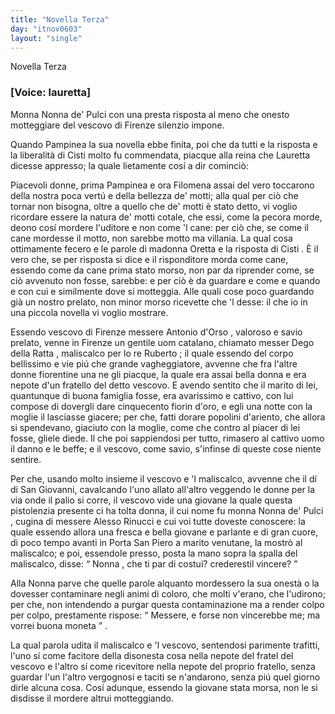 ```yaml
---
title: "Novella Terza"
day: "itnov0603"
layout: "single"
---
```

<html>
 <head>
 </head>
 <body>
  <div id="nov0603" type="novella" who="lauretta">
   <head>
    Novella Terza
   </head>
   <p>
    <h3>
     [Voice: lauretta]
    </h3>
   </p>
   <argument>
    <p>
     <milestone id="p06030001"/>
     <name persref="nonnapulci" type="person">
      Monna Nonna de' Pulci
     </name>
     con una presta risposta al meno che onesto motteggiare del
     <name persref="antonioorso" type="person">
      vescovo
     </name>
     di
     <name placeref="firenze" type="place">
      Firenze
     </name>
     silenzio impone.
    </p>
   </argument>
   <div3 type="commentary" who="author">
    <p>
     <milestone id="p06030002"/>
     Quando
     <name persref="pampinea" type="person">
      Pampinea
     </name>
     la sua novella ebbe finita, poi che da tutti e la risposta e la liberalit&agrave; di
     <name persref="cisti" type="person">
      Cisti
     </name>
     molto fu commendata, piacque alla
     <name persref="elissa" type="person">
      reina
     </name>
     che
     <name persref="lauretta" type="person">
      Lauretta
     </name>
     dicesse appresso; la quale lietamente cos&iacute; a dir cominci&ograve;:
    </p>
   </div3>
   <div3 type="commentary" who="lauretta">
    <p>
     <milestone id="p06030003"/>
     Piacevoli donne, prima
     <name persref="pampinea" type="person">
      Pampinea
     </name>
     e ora
     <name persref="filomena" type="person">
      Filomena
     </name>
     assai del vero toccarono della nostra poca vert&uacute; e della bellezza de' motti; alla qual per ci&ograve; che tornar non bisogna, oltre a quello che de' motti &egrave; stato detto, vi voglio ricordare essere la natura de' motti cotale, che essi, come la pecora morde, deono cos&iacute; mordere l'uditore e non come 'l cane: per ci&ograve; che, se come il cane mordesse il motto, non sarebbe motto ma villania.
     <milestone id="p06030004"/>
     La qual cosa ottimamente fecero e le parole di madonna
     <name persref="oretta" type="person">
      Oretta
     </name>
     e la risposta di
     <name persref="cisti" type="person">
      Cisti
     </name>
     . &Egrave; il vero che, se per risposta si dice e il risponditore morda come cane, essendo come da cane prima stato morso, non par da riprender come, se ci&ograve; avvenuto non fosse, sarebbe: e per ci&ograve; &egrave; da guardare e come e quando e con cui e similmente dove si motteggia.
     <milestone id="p06030005"/>
     Alle quali cose poco guardando gi&agrave; un nostro prelato, non minor morso ricevette che 'l desse: il che io in una piccola novella vi voglio mostrare.
    </p>
   </div3>
   <p>
    <milestone id="p06030006"/>
    Essendo vescovo di
    <name placeref="firenze" type="place">
     Firenze
    </name>
    messere
    <name persref="antonioorso" type="person">
     Antonio d'Orso
    </name>
    , valoroso e savio prelato, venne in
    <name placeref="firenze" type="place">
     Firenze
    </name>
    un gentile uom catalano, chiamato messer
    <name persref="degoratta" type="person">
     Dego della Ratta
    </name>
    , maliscalco per lo re
    <name persref="robertoangio" type="person">
     Ruberto
    </name>
    ; il quale essendo del corpo bellissimo e vie pi&uacute; che grande vagheggiatore, avvenne che fra l'altre donne fiorentine una ne gli piacque, la quale era assai bella donna e era nepote d'un fratello del detto vescovo.
    <milestone id="p06030007"/>
    E avendo sentito che il marito di lei, quantunque di buona famiglia fosse, era avarissimo e cattivo, con lui compose di dovergli dare cinquecento fiorin d'oro, e egli una notte con la moglie il lasciasse giacere; per che, fatti dorare popolini d'ariento, che allora si spendevano, giaciuto con la moglie, come che contro al piacer di lei fosse, gliele diede. Il che poi sappiendosi per tutto, rimasero al cattivo uomo il danno e le beffe; e il vescovo, come savio, s'infinse di queste cose niente sentire.
   </p>
   <p>
    <milestone id="p06030008"/>
    Per che, usando molto insieme il vescovo e 'l maliscalco, avvenne che il d&iacute; di San Giovanni, cavalcando l'uno allato all'altro veggendo le donne per la via onde il palio si corre, il vescovo vide una giovane la quale questa pistolenzia presente ci ha tolta donna, il cui nome fu monna
    <name persref="nonnapulci" type="person">
     Nonna de' Pulci
    </name>
    , cugina di messere
    <name persref="alessorinucci" type="person">
     Alesso Rinucci
    </name>
    e cui voi tutte doveste conoscere:
    <milestone id="p06030009"/>
    la quale essendo allora una fresca e bella giovane e parlante e di gran cuore, di poco tempo avanti in
    <name placeref="portapiero" type="place">
     Porta San Piero
    </name>
    a marito venutane, la mostr&ograve; al maliscalco; e poi, essendole presso, posta la mano sopra la spalla del maliscalco, disse:
    <q direct="unspecified">
     <name persref="nonnapulci" type="person">
      Nonna
     </name>
     , che ti par di costui? crederestil vincere?
    </q>
   </p>
   <p>
    <milestone id="p06030010"/>
    Alla
    <name persref="nonnapulci" type="person">
     Nonna
    </name>
    parve che quelle parole alquanto mordessero la sua onest&agrave; o la dovesser contaminare negli animi di coloro, che molti v'erano, che l'udirono; per che, non intendendo a purgar questa contaminazione ma a render colpo per colpo, prestamente rispose:
    <q direct="unspecified" who="nonnapulci">
     Messere, e forse non vincerebbe me; ma vorrei buona moneta
    </q>
    .
   </p>
   <p>
    <milestone id="p06030011"/>
    La qual parola udita il maliscalco e 'l vescovo, sentendosi parimente trafitti, l'uno s&iacute; come facitore della disonesta cosa nella nepote del fratel del vescovo e l'altro s&iacute; come ricevitore nella nepote del proprio fratello, senza guardar l'un l'altro vergognosi e taciti se n'andarono, senza pi&uacute; quel giorno dirle alcuna cosa.
    <milestone id="p06030012"/>
    Cos&iacute; adunque, essendo la giovane stata morsa, non le si disdisse il mordere altrui motteggiando.
   </p>
  </div>
 </body>
</html>